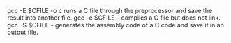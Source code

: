 gcc -E $CFILE -o c runs a C file through the preprocessor and save the result into another file.
gcc -c $CFILE  - compiles a C file but does not link.
gcc -S $CFILE - generates the assembly code of a C code and save it in an output file.
